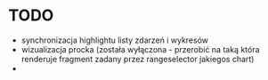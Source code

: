 TODO
====

* synchronizacja highlightu listy zdarzeń i wykresów
* wizualizacja procka (została wyłączona - przerobić na taką która renderuje fragment zadany przez rangeselector jakiegos chart)
* 